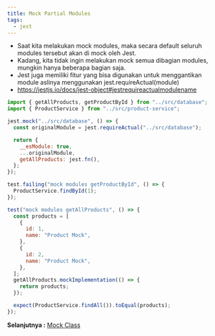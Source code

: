 ```yaml
---
title: Mock Partial Modules
tags:
  - jest
---
```


- Saat kita melakukan mock modules, maka secara default seluruh modules tersebut akan di mock oleh Jest.
- Kadang, kita tidak ingin melakukan mock semua dibagian modules, mungkin hanya beberapa bagian saja.
- Jest juga memiliki fitur yang bisa digunakan untuk menggantikan module aslinya menggunakan jest.requireActual(module)
- https://jestjs.io/docs/jest-object#jestrequireactualmodulename

```js
import { getAllProducts, getProductById } from "../src/database";
import { ProductService } from "../src/product-service";

jest.mock("../src/database", () => {
  const originalModule = jest.requireActual("../src/database");

  return {
    __esModule: true,
    ...originalModule,
    getAllProducts: jest.fn(),
  };
});

test.failing("mock modules getProductById", () => {
  ProductService.findById(1);
});

test("mock modules getAllProducts", () => {
  const products = [
    {
      id: 1,
      name: "Product Mock",
    },
    {
      id: 2,
      name: "Product Mock",
    },
  ];
  getAllProducts.mockImplementation(() => {
    return products;
  });

  expect(ProductService.findAll()).toEqual(products);
});
```

**Selanjutnya :** [Mock Class](mockclass.md)